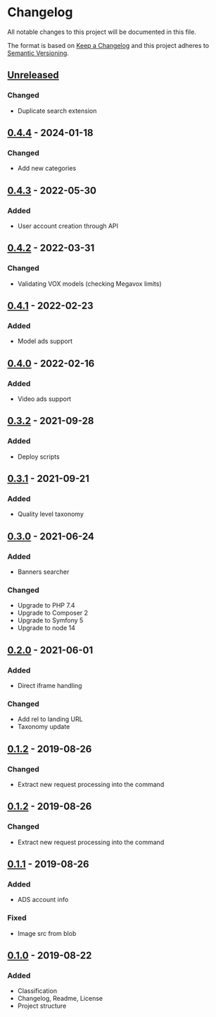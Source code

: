 # Changelog
All notable changes to this project will be documented in this file.

The format is based on [Keep a Changelog](https://keepachangelog.com/en/1.0.0/)
and this project adheres to [Semantic Versioning](https://semver.org/spec/v2.0.0.html).

## [Unreleased]
### Changed
- Duplicate search extension

## [0.4.4] - 2024-01-18
### Changed
- Add new categories

## [0.4.3] - 2022-05-30
### Added
- User account creation through API

## [0.4.2] - 2022-03-31
### Changed
- Validating VOX models (checking Megavox limits)

## [0.4.1] - 2022-02-23
### Added
- Model ads support

## [0.4.0] - 2022-02-16
### Added
- Video ads support

## [0.3.2] - 2021-09-28
### Added
- Deploy scripts

## [0.3.1] - 2021-09-21
### Added
- Quality level taxonomy

## [0.3.0] - 2021-06-24
### Added
- Banners searcher
### Changed
- Upgrade to PHP 7.4
- Upgrade to Composer 2
- Upgrade to Symfony 5
- Upgrade to node 14

## [0.2.0] - 2021-06-01
### Added
- Direct iframe handling
### Changed
- Add rel to landing URL
- Taxonomy update

## [0.1.2] - 2019-08-26
### Changed
- Extract new request processing into the command

## [0.1.2] - 2019-08-26
### Changed
- Extract new request processing into the command

## [0.1.1] - 2019-08-26
### Added
- ADS account info
### Fixed
- Image src from blob

## [0.1.0] - 2019-08-22
### Added
- Classification
- Changelog, Readme, License
- Project structure

[Unreleased]: https://github.com/adshares/adclassify/compare/v0.4.4...HEAD
[0.4.4]: https://github.com/adshares/adselect/compare/v0.4.3...v0.4.4
[0.4.3]: https://github.com/adshares/adselect/compare/v0.4.2...v0.4.3
[0.4.2]: https://github.com/adshares/adselect/compare/v0.4.1...v0.4.2
[0.4.1]: https://github.com/adshares/adselect/compare/v0.4.0...v0.4.1
[0.4.0]: https://github.com/adshares/adselect/compare/v0.3.2...v0.4.0
[0.3.2]: https://github.com/adshares/adselect/compare/v0.3.1...v0.3.2
[0.3.1]: https://github.com/adshares/adselect/compare/v0.3.0...v0.3.1
[0.3.0]: https://github.com/adshares/adselect/compare/v0.2.0...v0.3.0
[0.2.0]: https://github.com/adshares/adselect/compare/v0.1.2...v0.2.0
[0.1.2]: https://github.com/adshares/adselect/compare/v0.1.1...v0.1.2
[0.1.1]: https://github.com/adshares/adselect/compare/v0.1.0...v0.1.1
[0.1.0]: https://github.com/adshares/adpanel/releases/tag/v0.1.0
